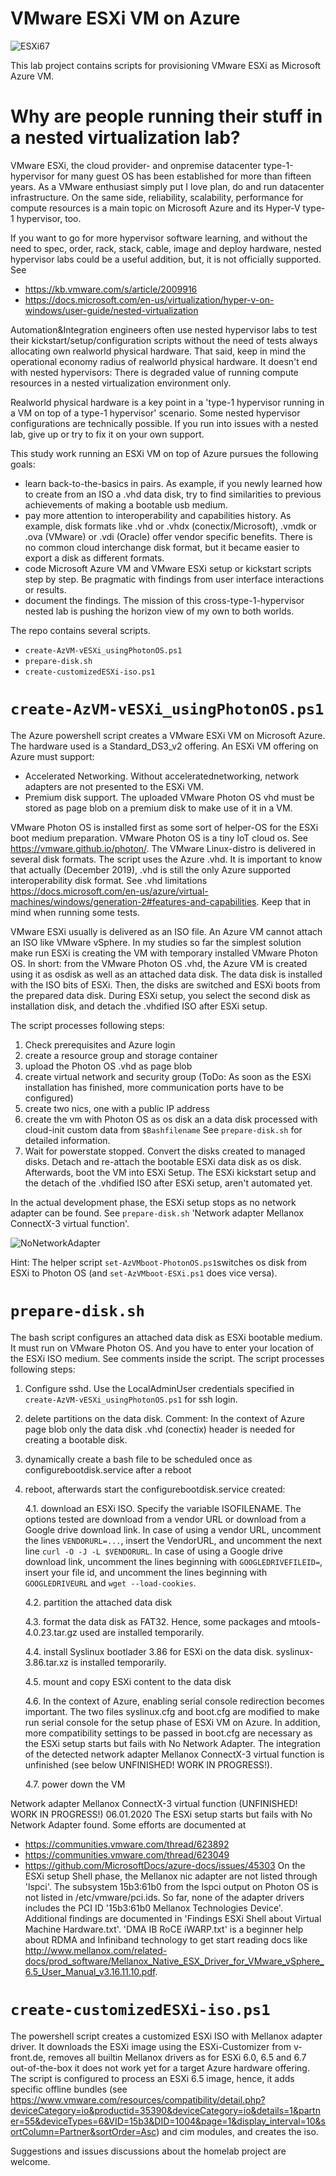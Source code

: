 # VMware ESXi VM on Azure

![ESXi67](https://github.com/dcasota/vesxi-on-azure-scripts/blob/master/ESXi67.png)

This lab project contains scripts for provisioning VMware ESXi as Microsoft Azure VM.
 
# Why are people running their stuff in a nested virtualization lab? 
VMware ESXi, the cloud provider- and onpremise datacenter type-1-hypervisor for many guest OS has been established for more than fifteen years. As a VMware enthusiast simply put I love plan, do and run datacenter infrastructure. On the same side, reliability, scalability, performance for compute resources is a main topic on Microsoft Azure and its Hyper-V type-1 hypervisor, too.

If you want to go for more hypervisor software learning, and without the need to spec, order, rack, stack, cable, image and deploy hardware, nested hypervisor labs could be a useful addition, but, it is not officially supported. See
  - https://kb.vmware.com/s/article/2009916
  - https://docs.microsoft.com/en-us/virtualization/hyper-v-on-windows/user-guide/nested-virtualization
  
Automation&Integration engineers often use nested hypervisor labs to test their kickstart/setup/configuration scripts without the need of tests always allocating own realworld physical hardware. That said, keep in mind the operational economy radius of realworld physical hardware. It doesn't end with nested hypervisors: There is degraded value of running compute resources in a nested virtualization environment only.

Realworld physical hardware is a key point in a 'type-1 hypervisor running in a VM on top of a type-1 hypervisor' scenario. Some nested hypervisor configurations are technically possible. If you run into issues with a nested lab, give up or try to fix it on your own support. 

This study work running an ESXi VM on top of Azure pursues the following goals:
- learn back-to-the-basics in pairs. As example, if you newly learned how to create from an ISO a .vhd data disk, try to find similarities to previous achievements of making a bootable usb medium. 
- pay more attention to interoperability and capabilities history. As example, disk formats like .vhd or .vhdx (conectix/Microsoft), .vmdk or .ova (VMware) or .vdi (Oracle) offer vendor specific benefits. There is no common cloud interchange disk format, but it became easier to export a disk as different formats.
- code Microsoft Azure VM and VMware ESXi setup or kickstart scripts step by step. Be pragmatic with findings from user interface interactions or results.
- document the findings. The mission of this cross-type-1-hypervisor nested lab is pushing the horizon view of my own to both worlds.
   
 The repo contains several scripts.
  - ```create-AzVM-vESXi_usingPhotonOS.ps1```
  - ```prepare-disk.sh```
  - ```create-customizedESXi-iso.ps1```
  
 # ```create-AzVM-vESXi_usingPhotonOS.ps1```
The Azure powershell script creates a VMware ESXi VM on Microsoft Azure. The hardware used is a Standard_DS3_v2 offering.
An ESXi VM offering on Azure must support:
- Accelerated Networking. Without acceleratednetworking, network adapters are not presented to the ESXi VM.
- Premium disk support. The uploaded VMware Photon OS vhd must be stored as page blob on a premium disk to make use of it in a VM.

VMware Photon OS is installed first as some sort of helper-OS for the ESXi boot medium preparation. VMware Photon OS is a tiny IoT cloud os. See https://vmware.github.io/photon/.
The VMware Linux-distro is delivered in several disk formats. The script uses the Azure .vhd. It is important to know that actually (December 2019), .vhd is still the only Azure supported interoperability disk format. See .vhd limitations https://docs.microsoft.com/en-us/azure/virtual-machines/windows/generation-2#features-and-capabilities. Keep that in mind when running some tests.

VMware ESXi usually is delivered as an ISO file. An Azure VM cannot attach an ISO like VMware vSphere. In my studies so far the simplest solution make run ESXi is creating the VM with temporary installed VMware Photon OS. In short: from the VMware Photon OS .vhd, the Azure VM is created using it as osdisk as well as an attached data disk. The data disk is installed with the ISO bits of ESXi. Then, the disks are switched and ESXi boots from the prepared data disk. During ESXi setup, you select the second disk as installation disk, and detach the .vhdified ISO after ESXi setup.

The script processes following steps:
 1. Check prerequisites and Azure login
 2. create a resource group and storage container
 3. upload the Photon OS .vhd as page blob
 4. create virtual network and security group
    (ToDo: As soon as the ESXi installation has finished, more communication ports have to be configured)
 5. create two nics, one with a public IP address
 6. create the vm with Photon OS as os disk an a data disk processed with cloud-init custom data from ```$Bashfilename```
    See ```prepare-disk.sh``` for detailed information.
 7. Wait for powerstate stopped. Convert the disks created to managed disks.
    Detach and re-attach the bootable ESXi data disk as os disk. Afterwards, boot the VM into ESXi Setup.
    The ESXi kickstart setup and the detach of the .vhdified ISO after ESXi setup, aren't automated yet.
   
   In the actual development phase, the ESXi setup stops as no network adapter can be found.
   See ```prepare-disk.sh``` 'Network adapter Mellanox ConnectX-3 virtual function'.
    
![NoNetworkAdapter](https://github.com/dcasota/vesxi-on-azure-scripts/blob/master/NoNetworkAdapter.png)

Hint: The helper script ```set-AzVMboot-PhotonOS.ps1```switches os disk from ESXi to Photon OS (and ```set-AzVMboot-ESXi.ps1``` does vice versa).
 
# ```prepare-disk.sh```
The bash script configures an attached data disk as ESXi bootable medium. It must run on VMware Photon OS. And you have to enter your location of the ESXi ISO medium. See comments inside the script. The script processes following steps:

  1. Configure sshd. Use the LocalAdminUser credentials specified in ```create-AzVM-vESXi_usingPhotonOS.ps1``` for ssh login.

  2. delete partitions on the data disk.
     Comment: In the context of Azure page blob only the data disk .vhd (conectix) header is needed for creating a bootable disk.

  3. dynamically create a bash file to be scheduled once as configurebootdisk.service after a reboot

  4. reboot, afterwards start the configurebootdisk.service created:

     4.1. download an ESXi ISO. Specify the variable ISOFILENAME.
          The options tested are download from a vendor URL or download from a Google drive download link.
          In case of using a vendor URL, uncomment the lines
          ```VENDORURL=...```, insert the VendorURL, and uncomment the next line ```curl -O -J -L $VENDORURL```.
          In case of using a Google drive download link, uncomment the lines beginning with ```GOOGLEDRIVEFILEID=```,
          insert your file id, and uncomment the lines beginning with ```GOOGLEDRIVEURL``` and ```wget --load-cookies```.

     4.2. partition the attached data disk

     4.3. format the data disk as FAT32. Hence, some packages and mtools-4.0.23.tar.gz used are installed temporarily.

     4.4. install Syslinux bootlader 3.86 for ESXi on the data disk. syslinux-3.86.tar.xz is installed temporarily.
 
     4.5. mount and copy ESXi content to the data disk

     4.6. In the context of Azure, enabling serial console redirection becomes important.
          The two files syslinux.cfg and boot.cfg are modified to make run serial console for the setup phase of ESXi VM on Azure.
          In addition, more compatibility settings to be passed in boot.cfg are necessary as the ESXi setup starts but fails with
          No Network Adapter. The integration of the detected network adapter Mellanox ConnectX-3 virtual function is unfinished
          (see below UNFINISHED! WORK IN PROGRESS!).

     4.7. power down the VM
  

Network adapter Mellanox ConnectX-3 virtual function (UNFINISHED! WORK IN PROGRESS!)
06.01.2020
The ESXi setup starts but fails with No Network Adapter found. Some efforts are documented at
- https://communities.vmware.com/thread/623892
- https://communities.vmware.com/thread/623049
- https://github.com/MicrosoftDocs/azure-docs/issues/45303
On the ESXi setup Shell phase, the Mellanox nic adapter are not listed through 'lspci'. The subsystem 15b3:61b0 from the lspci output on Photon OS is not listed in /etc/vmware/pci.ids. So far, none of the adapter drivers includes the PCI ID '15b3:61b0 Mellanox Technologies Device'.
Additional findings are documented in 'Findings ESXi Shell about Virtual Machine Hardware.txt'.
'DMA IB RoCE iWARP.txt' is a beginner help about RDMA and Infiniband technology to get start reading docs like  http://www.mellanox.com/related-docs/prod_software/Mellanox_Native_ESX_Driver_for_VMware_vSphere_6.5_User_Manual_v3.16.11.10.pdf.

 # ```create-customizedESXi-iso.ps1```
The powershell script creates a customized ESXi ISO with Mellanox adapter driver.
It downloads the ESXi image using the ESXi-Customizer from v-front.de, removes all builtin Mellanox drivers as for ESXi 6.0, 6.5 and 6.7 out-of-the-box it does not work yet for a target Azure hardware offering. The script is configured to process an ESXi 6.5 image, hence, it adds specific offline bundles (see https://www.vmware.com/resources/compatibility/detail.php?deviceCategory=io&productid=35390&deviceCategory=io&details=1&partner=55&deviceTypes=6&VID=15b3&DID=1004&page=1&display_interval=10&sortColumn=Partner&sortOrder=Asc) and cim modules, and creates the iso.


Suggestions and issues discussions about the homelab project are welcome.
